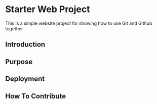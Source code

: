 # Starter Web Project
This is a simple website project for showing how to use Git and Github together
## Introduction

## Purpose

## Deployment

## How To Contribute